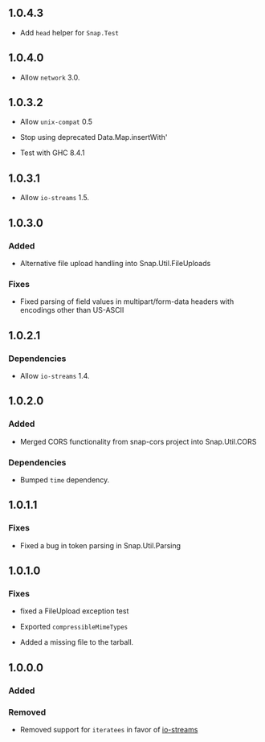 ## 1.0.4.3

- Add `head` helper for `Snap.Test`

## 1.0.4.0
- Allow `network` 3.0.

## 1.0.3.2
- Allow `unix-compat` 0.5

- Stop using deprecated Data.Map.insertWith'

- Test with GHC 8.4.1

## 1.0.3.1
- Allow `io-streams` 1.5.

## 1.0.3.0
### Added
- Alternative file upload handling into Snap.Util.FileUploads

### Fixes
- Fixed parsing of field values in multipart/form-data headers with encodings
  other than US-ASCII

## 1.0.2.1
### Dependencies
- Allow `io-streams` 1.4.

## 1.0.2.0
### Added
- Merged CORS functionality from snap-cors project into Snap.Util.CORS

### Dependencies
- Bumped `time` dependency.

## 1.0.1.1
### Fixes
- Fixed a bug in token parsing in Snap.Util.Parsing

## 1.0.1.0
### Fixes
- fixed a FileUpload exception test

- Exported `compressibleMimeTypes`

- Added a missing file to the tarball.

## 1.0.0.0
### Added
### Removed

 - Removed support for `iteratees` in favor of
   [io-streams](https://hackage.haskell.org/package/io-streams)
